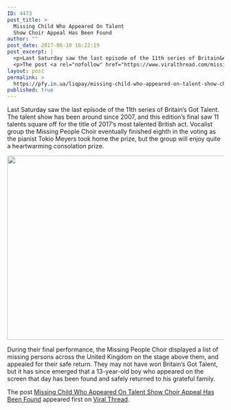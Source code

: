 ```yaml
---
ID: 4473
post_title: >
  Missing Child Who Appeared On Talent
  Show Choir Appeal Has Been Found
author: ""
post_date: 2017-06-10 16:22:19
post_excerpt: |
  <p>Last Saturday saw the last episode of the 11th series of Britain&#8217;s Got Talent. The talent show has been around since 2007, and this edition&#8217;s final saw 11 talents square off for the title of 2017&#8217;s most talented British act. Vocalist group the Missing People Choir eventually finished eighth in the voting as the pianist Tokio [&#8230;]</p>
  <p>The post <a rel="nofollow" href="https://www.viralthread.com/missing-child-who-appeared-on-talent-show-choir-appeal-has-been-found/">Missing Child Who Appeared On Talent Show Choir Appeal Has Been Found</a> appeared first on <a rel="nofollow" href="https://www.viralthread.com">Viral Thread</a>.</p>
layout: post
permalink: >
  https://pfy.in.ua/liqpay/missing-child-who-appeared-on-talent-show-choir-appeal-has-been-found/
published: true
---
```

<p>Last Saturday saw the last episode of the 11th series of Britain&#8217;s Got Talent. The talent show has been around since 2007, and this edition&#8217;s final saw 11 talents square off for the title of 2017&#8217;s most talented British act. Vocalist group the Missing People Choir eventually finished eighth in the voting as the pianist Tokio Meyers took home the prize, but the group will enjoy quite a heartwarming consolation prize.</p>
<p><img class="aligncenter size-full wp-image-269236" src="http://www.viralthread.com/wp-content/uploads/2017/06/PROD-Britains-Got-Talent-2-June-2017Embargoed-until-1930.jpg" alt="" width="615" height="429" srcset="https://www.viralthread.com/wp-content/uploads/2017/06/PROD-Britains-Got-Talent-2-June-2017Embargoed-until-1930.jpg 615w, https://www.viralthread.com/wp-content/uploads/2017/06/PROD-Britains-Got-Talent-2-June-2017Embargoed-until-1930-370x258.jpg 370w" sizes="(max-width: 615px) 100vw, 615px" /></p>
<p>During their final performance, the Missing People Choir displayed a list of missing persons across the United Kingdom on the stage above them, and appealed for their safe return. They may not have won Britain&#8217;s Got Talent, but it has since emerged that a 13-year-old boy who appeared on the screen that day has been found and safely returned to his grateful family.</p>
<p>The post <a rel="nofollow" href="https://www.viralthread.com/missing-child-who-appeared-on-talent-show-choir-appeal-has-been-found/">Missing Child Who Appeared On Talent Show Choir Appeal Has Been Found</a> appeared first on <a rel="nofollow" href="https://www.viralthread.com">Viral Thread</a>.</p>